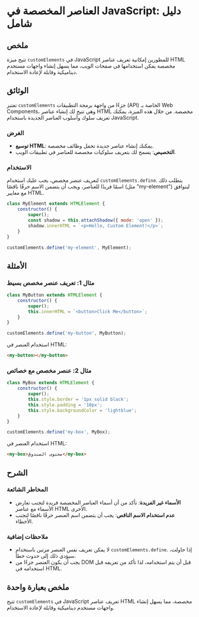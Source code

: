 <!--
Meta Description: # العناصر المخصصة في JavaScript: دليل شامل ## ملخص تتيح ميزة `customElements` في JavaScript للمطورين إمكانية تعريف عناصر HTML مخصصة يمكن استخدامها في ...
Meta Keywords: html, customelements, javascript, تعريف, عناصر
-->

# العناصر المخصصة في JavaScript: دليل شامل

## ملخص
تتيح ميزة `customElements` في JavaScript للمطورين إمكانية تعريف عناصر HTML مخصصة يمكن استخدامها في صفحات الويب، مما يسهل إنشاء واجهات مستخدم ديناميكية وقابلة لإعادة الاستخدام.

## الوثائق
تعتبر `customElements` جزءًا من واجهة برمجة التطبيقات (API) الخاصة بـ Web Components، وهي تتيح لك إنشاء عناصر HTML مخصصة. من خلال هذه الميزة، يمكنك تعريف سلوك وأسلوب العناصر الجديدة باستخدام JavaScript.

### الغرض
- **توسيع HTML**: يمكنك إنشاء عناصر جديدة تحمل وظائف مخصصة.
- **التخصيص**: يسمح لك بتعريف سلوكيات مخصصة للعناصر في تطبيقات الويب.

### الاستخدام
لتعريف عنصر مخصص، يجب عليك استخدام `customElements.define`. يتطلب ذلك اسمًا فريدًا للعناصر، ويجب أن يتضمن الاسم حرفًا ناقصًا (مثل "my-element") ليتوافق مع معايير HTML.

```javascript
class MyElement extends HTMLElement {
    constructor() {
        super();
        const shadow = this.attachShadow({ mode: 'open' });
        shadow.innerHTML = `<p>Hello, Custom Element!</p>`;
    }
}

customElements.define('my-element', MyElement);
```

## الأمثلة
### مثال 1: تعريف عنصر مخصص بسيط
```javascript
class MyButton extends HTMLElement {
    constructor() {
        super();
        this.innerHTML = `<button>Click Me</button>`;
    }
}

customElements.define('my-button', MyButton);
```
استخدام العنصر في HTML:
```html
<my-button></my-button>
```

### مثال 2: عنصر مخصص مع خصائص
```javascript
class MyBox extends HTMLElement {
    constructor() {
        super();
        this.style.border = '1px solid black';
        this.style.padding = '10px';
        this.style.backgroundColor = 'lightblue';
    }
}

customElements.define('my-box', MyBox);
```
استخدام العنصر في HTML:
```html
<my-box>محتوى الصندوق</my-box>
```

## الشرح
### المخاطر الشائعة
- **الأسماء غير الفريدة**: تأكد من أن أسماء العناصر المخصصة فريدة لتجنب تعارض الأسماء مع عناصر HTML الأخرى.
- **عدم استخدام الاسم الناقص**: يجب أن يتضمن اسم العنصر حرفًا ناقصًا لتجنب الأخطاء.

### ملاحظات إضافية
- لا يمكن تعريف نفس العنصر مرتين باستخدام `customElements.define`. إذا حاولت، سيؤدي ذلك إلى حدوث خطأ.
- يجب أن يكون العنصر جزءًا من DOM قبل أن يتم استخدامه، لذا تأكد من تعريفه قبل استخدامه في HTML.

## ملخص بعبارة واحدة
تتيح `customElements` في JavaScript تعريف عناصر HTML مخصصة، مما يسهل إنشاء واجهات مستخدم ديناميكية وقابلة لإعادة الاستخدام.